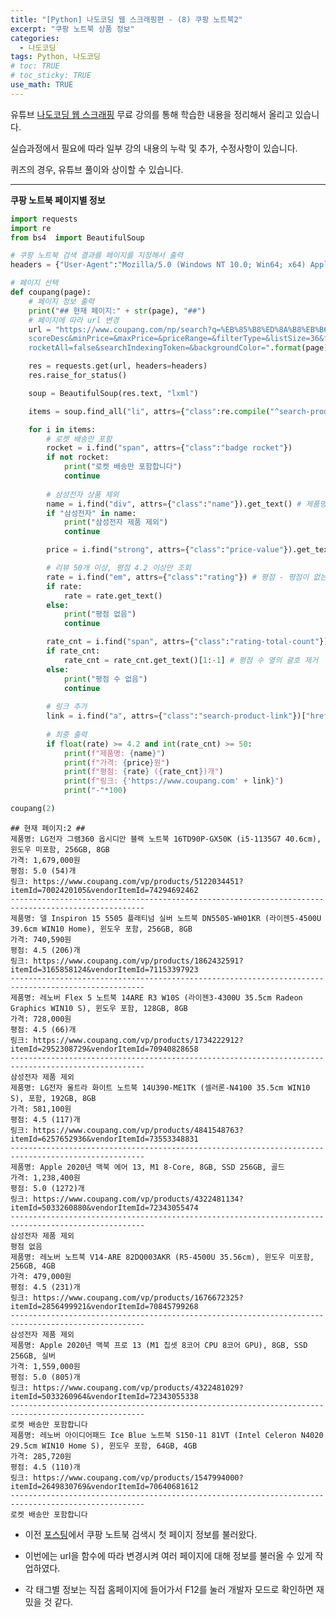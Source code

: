 ```yaml
---
title: "[Python] 나도코딩 웹 스크래핑편 - (8) 쿠팡 노트북2"
excerpt: "쿠팡 노트북 상품 정보"
categories: 
  - 나도코딩
tags: Python, 나도코딩
# toc: TRUE
# toc_sticky: TRUE
use_math: TRUE
---
```


유튜브 [나도코딩 웹 스크래핑](https://www.youtube.com/watch?v=yQ20jZwDjTE&t=17499s) 무료 강의를 통해 학습한 내용을 정리해서 올리고 있습니다.

실습과정에서 필요에 따라 일부 강의 내용의 누락 및 추가, 수정사항이 있습니다.

퀴즈의 경우, 유튜브 풀이와 상이할 수 있습니다.

---


**쿠팡 노트북 페이지별 정보**


```python
import requests
import re
from bs4  import BeautifulSoup

# 쿠팡 노트북 검색 결과를 페이지를 지정해서 출력
headers = {"User-Agent":"Mozilla/5.0 (Windows NT 10.0; Win64; x64) AppleWebKit/537.36 (KHTML, like Gecko) Chrome/88.0.4324.104 Safari/537.36"}

# 페이지 선택
def coupang(page):
    # 페이지 정보 출력
    print("## 현재 페이지:" + str(page), "##")
    # 페이지에 따라 url 변경
    url = "https://www.coupang.com/np/search?q=%EB%85%B8%ED%8A%B8%EB%B6%81&channel=user&component=&eventCategory=SRP&trcid=&traid=&sorter=\
    scoreDesc&minPrice=&maxPrice=&priceRange=&filterType=&listSize=36&filter=&isPriceRange=false&brand=&offerCondition=&rating=0&page={0}&\
    rocketAll=false&searchIndexingToken=&backgroundColor=".format(page)

    res = requests.get(url, headers=headers)
    res.raise_for_status()

    soup = BeautifulSoup(res.text, "lxml")

    items = soup.find_all("li", attrs={"class":re.compile("^search-product")})

    for i in items:
        # 로켓 배송만 포함
        rocket = i.find("span", attrs={"class":"badge rocket"})
        if not rocket:
            print("로켓 배송만 포함합니다")
            continue
            
        # 삼성전자 상품 제외
        name = i.find("div", attrs={"class":"name"}).get_text() # 제품명
        if "삼성전자" in name:
            print("삼성전자 제품 제외")
            continue

        price = i.find("strong", attrs={"class":"price-value"}).get_text() # 가격

        # 리뷰 50개 이상, 평점 4.2 이상만 조회
        rate = i.find("em", attrs={"class":"rating"}) # 평점 - 평점이 없는 경우가 있었음
        if rate:
            rate = rate.get_text()
        else:
            print("평점 없음")
            continue

        rate_cnt = i.find("span", attrs={"class":"rating-total-count"}) # 평점 수 (30)
        if rate_cnt:
            rate_cnt = rate_cnt.get_text()[1:-1] # 평점 수 옆의 괄호 제거
        else:
            print("평점 수 없음")
            continue
        
        # 링크 추가
        link = i.find("a", attrs={"class":"search-product-link"})["href"]
        
        # 최중 출력
        if float(rate) >= 4.2 and int(rate_cnt) >= 50:
            print(f"제품명: {name}")
            print(f"가격: {price}원")
            print(f"평점: {rate} ({rate_cnt})개")
            print(f"링크: {'https://www.coupang.com' + link}")
            print("-"*100)

coupang(2)
```

    ## 현재 페이지:2 ##
    제품명: LG전자 그램360 옵시디안 블랙 노트북 16TD90P-GX50K (i5-1135G7 40.6cm), 윈도우 미포함, 256GB, 8GB
    가격: 1,679,000원
    평점: 5.0 (54)개
    링크: https://www.coupang.com/vp/products/5122034451?itemId=7002420105&vendorItemId=74294692462
    ----------------------------------------------------------------------------------------------------
    제품명: 델 Inspiron 15 5505 플래티넘 실버 노트북 DN5505-WH01KR (라이젠5-4500U 39.6cm WIN10 Home), 윈도우 포함, 256GB, 8GB
    가격: 740,590원
    평점: 4.5 (206)개
    링크: https://www.coupang.com/vp/products/1862432591?itemId=3165858124&vendorItemId=71153397923
    ----------------------------------------------------------------------------------------------------
    제품명: 레노버 Flex 5 노트북 14ARE R3 W10S (라이젠3-4300U 35.5cm Radeon Graphics WIN10 S), 윈도우 포함, 128GB, 8GB
    가격: 728,000원
    평점: 4.5 (66)개
    링크: https://www.coupang.com/vp/products/1734222912?itemId=2952308729&vendorItemId=70940828658
    ----------------------------------------------------------------------------------------------------
    삼성전자 제품 제외
    제품명: LG전자 울트라 화이트 노트북 14U390-ME1TK (셀러론-N4100 35.5cm WIN10 S), 포함, 192GB, 8GB
    가격: 581,100원
    평점: 4.5 (117)개
    링크: https://www.coupang.com/vp/products/4841548763?itemId=6257652936&vendorItemId=73553348831
    ----------------------------------------------------------------------------------------------------
    제품명: Apple 2020년 맥북 에어 13, M1 8-Core, 8GB, SSD 256GB, 골드
    가격: 1,238,400원
    평점: 5.0 (1272)개
    링크: https://www.coupang.com/vp/products/4322481134?itemId=5033260880&vendorItemId=72343055474
    ----------------------------------------------------------------------------------------------------
    삼성전자 제품 제외
    평점 없음
    제품명: 레노버 노트북 V14-ARE 82DQ003AKR (R5-4500U 35.56cm), 윈도우 미포함, 256GB, 4GB
    가격: 479,000원
    평점: 4.5 (231)개
    링크: https://www.coupang.com/vp/products/1676672325?itemId=2856499921&vendorItemId=70845799268
    ----------------------------------------------------------------------------------------------------
    삼성전자 제품 제외
    제품명: Apple 2020년 맥북 프로 13 (M1 칩셋 8코어 CPU 8코어 GPU), 8GB, SSD 256GB, 실버
    가격: 1,559,000원
    평점: 5.0 (805)개
    링크: https://www.coupang.com/vp/products/4322481029?itemId=5033260964&vendorItemId=72343055338
    ----------------------------------------------------------------------------------------------------
    로켓 배송만 포함합니다
    제품명: 레노버 아이디어패드 Ice Blue 노트북 S150-11 81VT (Intel Celeron N4020 29.5cm WIN10 Home S), 윈도우 포함, 64GB, 4GB
    가격: 285,720원
    평점: 4.5 (110)개
    링크: https://www.coupang.com/vp/products/1547994000?itemId=2649830769&vendorItemId=70640681612
    ----------------------------------------------------------------------------------------------------
    로켓 배송만 포함합니다
    

- 이전 [포스팅](https://romg2.github.io/%EB%82%98%EB%8F%84%EC%BD%94%EB%94%A9/nado_web_7_%EC%BF%A0%ED%8C%A1-%EB%85%B8%ED%8A%B8%EB%B6%81/)에서 쿠팡 노트북 검색시 첫 페이지 정보를 불러왔다.


- 이번에는 url을 함수에 따라 변경시켜 여러 페이지에 대해 정보를 불러올 수 있게 작업하였다.


- 각 태그별 정보는 직접 홈페이지에 들어가서 F12를 눌러 개발자 모드로 확인하면 재밌을 것 같다.
